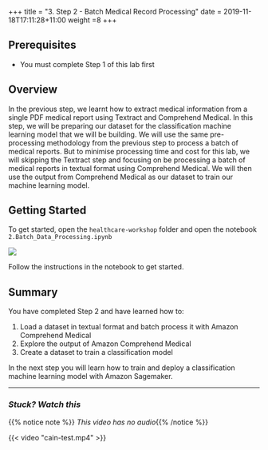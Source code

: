 +++
title = "3. Step 2 - Batch Medical Record Processing"
date = 2019-11-18T17:11:28+11:00
weight =8
+++


## Prerequisites
- You must complete Step 1 of this lab first


## Overview

In the previous step, we learnt how to extract medical information from a single PDF medical report using Textract and Comprehend Medical. In this step, we will be preparing our dataset for the classification machine learning model that we will be building. We will use the same pre-processing methodology from the previous step to process a batch of medical reports. But to minimise processing time and cost for this lab, we will skipping the Textract step and focusing on be processing a batch of medical reports in textual format using Comprehend Medical. We will then use the output from Comprehend Medical as our dataset to train our machine learning model.

## Getting Started

To get started, open the `healthcare-workshop` folder and open the notebook `2.Batch_Data_Processing.ipynb`


![](/images/module-medical-document-processing-and-classification/step2-1.png )

Follow the instructions in the notebook to get started.


## Summary
You have completed Step 2 and have learned how to:

1. Load a dataset in textual format and batch process it with Amazon Comprehend Medical
2. Explore the output of Amazon Comprehend Medical
3. Create a dataset to train a classification model

In the next step you will learn how to train and deploy a classification machine learning model with Amazon Sagemaker.

---

### *Stuck? Watch this*

{{% notice note %}} 
*This video has no audio*{{% /notice %}}


{{< video "cain-test.mp4" >}}
